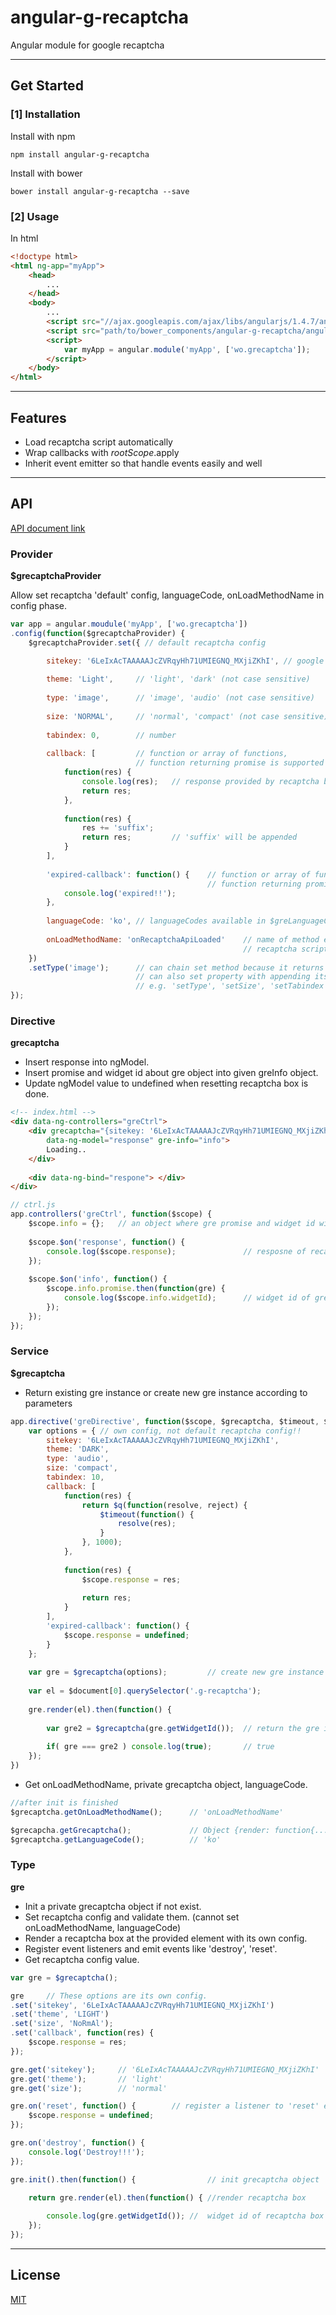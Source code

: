 # angular-g-recaptcha
Angular module for google recaptcha

---
<a name="get_started"></a>
## Get Started

### [1] Installation

Install with npm


```shell
npm install angular-g-recaptcha
```

Install with bower


```shell
bower install angular-g-recaptcha --save
```

### [2] Usage

In html


```html
<!doctype html>
<html ng-app="myApp">
    <head>
        ...
    </head>
    <body>
        ...
        <script src="//ajax.googleapis.com/ajax/libs/angularjs/1.4.7/angular.min.js"></script> 
        <script src="path/to/bower_components/angular-g-recaptcha/angular-g-recaptcha.js"></script> 
        <script>
            var myApp = angular.module('myApp', ['wo.grecaptcha']);
        </script> 
    </body>
</html>
```

---

<a name="feature"></a>
## Features

- Load recaptcha script automatically
- Wrap callbacks with $rootScope.$apply
- Inherit event emitter so that handle events easily and well

---

<a name="api"></a>
## API

[API document link](http://wooooo.github.io/angular-g-recaptcha/docs)

### Provider

**$grecaptchaProvider**

Allow set recaptcha 'default' config, languageCode, onLoadMethodName in config phase.


```javascript
var app = angular.moudule('myApp', ['wo.grecaptcha'])
.config(function($grecaptchaProvider) {
    $grecaptchaProvider.set({ // default recaptcha config

        sitekey: '6LeIxAcTAAAAAJcZVRqyHh71UMIEGNQ_MXjiZKhI', // google official test site key
        
        theme: 'Light',     // 'light', 'dark' (not case sensitive)
        
        type: 'image',      // 'image', 'audio' (not case sensitive)
        
        size: 'NORMAL',     // 'normal', 'compact' (not case sensitive)
        
        tabindex: 0,        // number
        
        callback: [         // function or array of functions, 
                            // function returning promise is supported
            function(res) {
                console.log(res);   // response provided by recaptcha box
                return res;
            },
            
            function(res) {
                res += 'suffix';
                return res;         // 'suffix' will be appended
            }
        ],
        
        'expired-callback': function() {    // function or array of functions
                                            // function returning promise is supported
            console.log('expired!!');
        },
        
        languageCode: 'ko', // languageCodes available in $greLanguageCodes
        
        onLoadMethodName: 'onRecaptchaApiLoaded'    // name of method executed when
                                                    // recaptcha script be loaded
    })
    .setType('image');      // can chain set method because it returns self
                            // can also set property with appending its capitalizing name 
                            // e.g. 'setType', 'setSize', 'setTabindex', etc
});
```


### Directive

**grecaptcha**

- Insert response into ngModel.
- Insert promise and widget id about gre object into given greInfo object.
- Update ngModel value to undefined when resetting recaptcha box is done.

```html
<!-- index.html -->
<div data-ng-controllers="greCtrl">
    <div grecaptcha="{sitekey: '6LeIxAcTAAAAAJcZVRqyHh71UMIEGNQ_MXjiZKhI', theme: 'dark'}" 
        data-ng-model="response" gre-info="info">
        Loading..
    </div>
    
    <div data-ng-bind="respone"> </div>
</div>
```

```javascript
// ctrl.js
app.controllers('greCtrl', function($scope) {
    $scope.info = {};   // an object where gre promise and widget id will be contained
    
    $scope.$on('response', function() {
        console.log($scope.response);               // resposne of recaptcha box
    });
    
    $scope.$on('info', function() {
        $scope.info.promise.then(function(gre) {
            console.log($scope.info.widgetId);      // widget id of gre instance
        });
    });
});
```

### Service

**$grecaptcha**

- Return existing gre instance or create new gre instance according to parameters

```javascript
app.directive('greDirective', function($scope, $grecaptcha, $timeout, $q, $document) {
    var options = { // own config, not default recaptcha config!!
        sitekey: '6LeIxAcTAAAAAJcZVRqyHh71UMIEGNQ_MXjiZKhI',
        theme: 'DARK',
        type: 'audio',
        size: 'compact',
        tabindex: 10,
        callback: [
            function(res) {
                return $q(function(resolve, reject) {
                    $timeout(function() {
                        resolve(res);
                    }
                }, 1000);
            },
            
            function(res) {
                $scope.response = res;
                
                return res;
            }
        ],
        'expired-callback': function() {
            $scope.response = undefined;
        }
    };
    
    var gre = $grecaptcha(options);         // create new gre instance with options
    
    var el = $document[0].querySelector('.g-recaptcha');
    
    gre.render(el).then(function() {
        
        var gre2 = $grecaptcha(gre.getWidgetId());  // return the gre instance
        
        if( gre === gre2 ) console.log(true);       // true
    });
})
```

- Get onLoadMethodName, private grecaptcha object, languageCode.


```javascript
//after init is finished
$grecaptcha.getOnLoadMethodName();      // 'onLoadMethodName'

$grecapcha.getGrecaptcha();             // Object {render: function{...}, reset: function{...}, getResponse: function{...}}
$grecaptcha.getLanguageCode();          // 'ko'

```

### Type
**gre**

- Init a private grecaptcha object if not exist.
- Set recaptcha config and validate them. (cannot set onLoadMethodName, languageCode)
- Render a recaptcha box at the provided element with its own config.
- Register event listeners and emit events like 'destroy', 'reset'.
- Get recaptcha config value.

```javascript
var gre = $grecaptcha();

gre     // These options are its own config.
.set('sitekey', '6LeIxAcTAAAAAJcZVRqyHh71UMIEGNQ_MXjiZKhI')
.set('theme', 'LIGHT')
.set('size', 'NoRmAl');
.set('callback', function(res) {
    $scope.response = res;
});

gre.get('sitekey');     // '6LeIxAcTAAAAAJcZVRqyHh71UMIEGNQ_MXjiZKhI'
gre.get('theme');       // 'light'
gre.get('size');        // 'normal'

gre.on('reset', function() {        // register a listener to 'reset' event
    $scope.response = undefined;
});

gre.on('destroy', function() {
    console.log('Destroy!!!');
});

gre.init().then(function() {                // init grecaptcha object

    return gre.render(el).then(function() { //render recaptcha box
    
        console.log(gre.getWidgetId()); //  widget id of recaptcha box
    });
});
```


---

<a name="license"></a>
## License

[MIT](LICENSE)